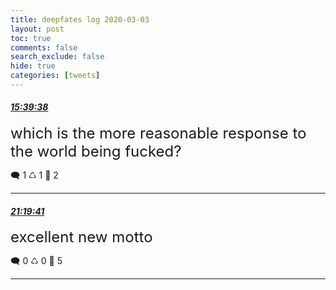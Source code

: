```yaml
---
title: deepfates log 2020-03-03
layout: post
toc: true
comments: false
search_exclude: false
hide: true
categories: [tweets]
---
```



#### <a href = "https://twitter.com/deepfates/status/1234971725965619200">*15:39:38*</a>

<font size="5">which is the more reasonable response to the world being fucked?</font>



🗨️ 1 ♺ 1 🤍  2   

---
    
#### <a href = "https://twitter.com/deepfates/status/1235057300676554752">*21:19:41*</a>

<font size="5">excellent new motto</font>



🗨️ 0 ♺ 0 🤍  5   

---
    
            


